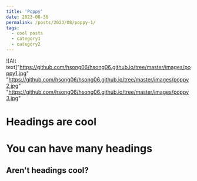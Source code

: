 ```yaml
---
title: 'Poppy'
date: 2023-08-30
permalink: /posts/2023/08/poppy-1/
tags:
  - cool posts
  - category1
  - category2
---
```

![Alt text]"https://github.com/hsong06/hsong06.github.io/tree/master/images/poppy1.jpg" "https://github.com/hsong06/hsong06.github.io/tree/master/images/poppy2.jpg" "https://github.com/hsong06/hsong06.github.io/tree/master/images/poppy3.jpg" 

Headings are cool
======

You can have many headings
======

Aren't headings cool?
------
